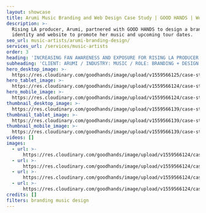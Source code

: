 ```yaml
---
layout: showcase
title: Arumi Music Branding and Web Design Case Study | GOOD HANDS | Work
description: >-
  Rising LA producer, Arumi, partnered with GOOD HANDS to design a brand
  identity and website to promote her music and upcoming tour dates.
seo_url: music-artists/arumi-branding-design/
services_url: /services/music-artists
order: 3
heading: 'INCREASING FAN AWARENESS AND EXPOSURE FOR RISING LA PRODUCER, ARUMI'
subheading: 'CLIENT: ARUMI / INDUSTRY: MUSIC / ROLE: BRANDING + DESIGN'
hero_desktop_image: >-
  https://res.cloudinary.com/goodhands/image/upload/v1559566125/case-studies/arumi/case-study-arumi-1280px_dktkpj.jpg
hero_tablet_image: >-
  https://res.cloudinary.com/goodhands/image/upload/v1559566124/case-studies/arumi/case-study-arumi-768px_jdjeow.jpg
hero_mobile_image: >-
  https://res.cloudinary.com/goodhands/image/upload/v1559566124/case-studies/arumi/case-study-arumi-360px_kpnc9o.jpg
thumbnail_desktop_image: >-
  https://res.cloudinary.com/goodhands/image/upload/v1559566139/case-studies/arumi/arumi-thumbnail-1280px_julgjw.jpg
thumbnail_tablet_image: >-
  https://res.cloudinary.com/goodhands/image/upload/v1559566139/case-studies/arumi/arumi-thumbnail-768px_r0w0u4.jpg
thumbnail_mobile_image: >-
  https://res.cloudinary.com/goodhands/image/upload/v1559566139/case-studies/arumi/arumi-thumbnail-360px_qwbrlc.jpg
videos: []
images:
  - url: >-
      https://res.cloudinary.com/goodhands/image/upload/v1559566124/case-studies/arumi/case-study-arumi-01_qlrsb7.jpg
  - url: >-
      https://res.cloudinary.com/goodhands/image/upload/v1559566124/case-studies/arumi/case-study-arumi-02_pebz3s.jpg
  - url: >-
      https://res.cloudinary.com/goodhands/image/upload/v1559566124/case-studies/arumi/case-study-arumi-03_vss5zt.jpg
  - url: >-
      https://res.cloudinary.com/goodhands/image/upload/v1559566124/case-studies/arumi/case-study-arumi-04_uglxns.jpg
credits: []
filters: branding music design
---
```


